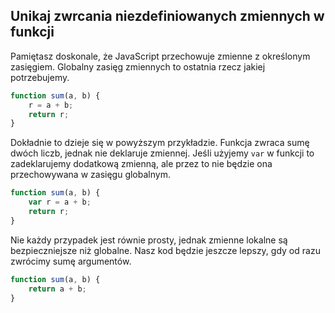 
## Unikaj zwrcania niezdefiniowanych zmiennych w funkcji

Pamiętasz doskonale, że JavaScript przechowuje zmienne z określonym zasięgiem. Globalny zasięg zmiennych to ostatnia rzecz jakiej potrzebujemy.

```javascript
function sum(a, b) {
    r = a + b;
    return r;
}
```

Dokładnie to dzieje się w powyższym przykładzie. Funkcja zwraca sumę dwóch liczb, jednak nie deklaruje zmiennej. Jeśli użyjemy `var` w funkcji to zadeklarujemy dodatkową zmienną, ale przez to nie będzie ona przechowywana w zasięgu globalnym.

```javascript
function sum(a, b) {
    var r = a + b;
    return r;
}
```

Nie każdy przypadek jest równie prosty, jednak zmienne lokalne są bezpieczniejsze niż globalne. Nasz kod będzie jeszcze lepszy, gdy od razu zwrócimy sumę argumentów.

```javascript
function sum(a, b) {
    return a + b;
}
```
